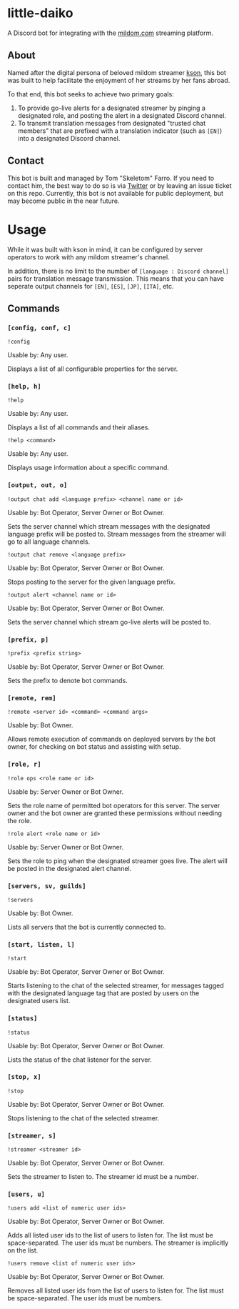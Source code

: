 # little-daiko
A Discord bot for integrating with the [mildom.com](https://www.mildom.com) streaming platform.
 
## About
Named after the digital persona of beloved mildom streamer [kson](https://www.mildom.com/10882672), this bot was built to help facilitate the enjoyment of her streams by her fans abroad. 
 
To that end, this bot seeks to achieve two primary goals:
1) To provide go-live alerts for a designated streamer by pinging a designated role, and posting the alert in a designated Discord channel.
2) To transmit translation messages from designated "trusted chat members" that are prefixed with a translation indicator (such as `[EN]`) into a designated Discord channel. 
 
## Contact
 
This bot is built and managed by Tom "Skeletom" Farro. If you need to contact him, the best way to do so is via [Twitter](https://www.twitter.com/fomtarro) or by leaving an issue ticket on this repo. Currently, this bot is not available for public deployment, but may become public in the near future.
 
# Usage
 
While it was built with kson in mind, it can be configured by server operators to work with any mildom streamer's channel. 
 
In addition, there is no limit to the number of `[language : Discord channel]` pairs for translation message transmission. This means that you can have seperate output channels for `[EN]`, `[ES]`, `[JP]`, `[ITA]`, etc.
 
## Commands
### `[config, conf, c]`

`!config`

Usable by: Any user.

Displays a list of all configurable properties for the server.

### `[help, h]`

`!help`

Usable by: Any user.

Displays a list of all commands and their aliases.

`!help <command>`

Usable by: Any user.

Displays usage information about a specific command.

### `[output, out, o]`

`!output chat add <language prefix> <channel name or id>`

Usable by: Bot Operator, Server Owner or Bot Owner.

Sets the server channel which stream messages with the designated language prefix will be posted to. Stream messages from the streamer will go to all language channels.

`!output chat remove <language prefix>`

Usable by: Bot Operator, Server Owner or Bot Owner.

Stops posting to the server for the given language prefix.

`!output alert <channel name or id>`

Usable by: Bot Operator, Server Owner or Bot Owner.

Sets the server channel which stream go-live alerts will be posted to.

### `[prefix, p]`

`!prefix <prefix string>`

Usable by: Bot Operator, Server Owner or Bot Owner.

Sets the prefix to denote bot commands.

### `[remote, rem]`

`!remote <server id> <command> <command args>`

Usable by: Bot Owner.

Allows remote execution of commands on deployed servers by the bot owner,  for checking on bot status and assisting with setup.

### `[role, r]`

`!role ops <role name or id>`

Usable by: Server Owner or Bot Owner.

Sets the role name of permitted bot operators for this server. The server owner and the bot owner are granted these permissions without needing the role.

`!role alert <role name or id>`

Usable by: Server Owner or Bot Owner.

Sets the role to ping when the designated streamer goes live.  The alert will be posted in the designated alert channel.

### `[servers, sv, guilds]`

`!servers`

Usable by: Bot Owner.

Lists all servers that the bot is currently connected to.

### `[start, listen, l]`

`!start`

Usable by: Bot Operator, Server Owner or Bot Owner.

Starts listening to the chat of the selected streamer,  for messages tagged with the designated language tag that are posted by users on the designated users list.

### `[status]`

`!status`

Usable by: Bot Operator, Server Owner or Bot Owner.

Lists the status of the chat listener for the server.

### `[stop, x]`

`!stop`

Usable by: Bot Operator, Server Owner or Bot Owner.

Stops listening to the chat of the selected streamer.

### `[streamer, s]`

`!streamer <streamer id>`

Usable by: Bot Operator, Server Owner or Bot Owner.

Sets the streamer to listen to. The streamer id must be a number.

### `[users, u]`

`!users add <list of numeric user ids>`

Usable by: Bot Operator, Server Owner or Bot Owner.

Adds all listed user ids to the list of users to listen for.  The list must be space-separated. The user ids must be numbers. The streamer is implicitly on the list.

`!users remove <list of numeric user ids>`

Usable by: Bot Operator, Server Owner or Bot Owner.

Removes all listed user ids from the list of users to listen for.  The list must be space-separated. The user ids must be numbers.

